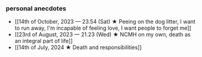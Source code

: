 ### personal anecdotes
- [[14th of October, 2023 — 23.54 (Sat) ★ Peeing on the dog litter, I want to run away, I'm incapable of feeling love, I want people to forget me]]
- [[23rd of August, 2023 — 21.23 (Wed) ★ NCMH on my own, death as an integral part of life]] 
- [[14th of July, 2024 ★ Death and responsibilities]]